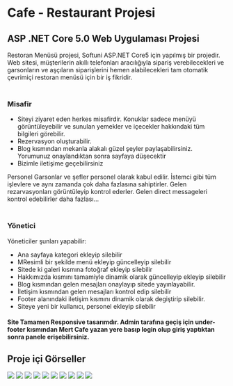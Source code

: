 <h1>Cafe - Restaurant Projesi</h1>

<h2>ASP .NET Core 5.0 Web Uygulaması Projesi</h2>

Restoran Menüsü projesi, Softuni ASP.NET Core5 için yapılmış bir projedir. Web sitesi, müşterilerin akıllı telefonları aracılığıyla sipariş verebilecekleri ve garsonların ve aşçıların siparişlerini hemen alabilecekleri tam otomatik çevrimiçi restoran menüsü için bir iş fikridir.</p>

<h3><br>Misafir<br></h3>
<ul>
  <li>Siteyi ziyaret eden herkes misafirdir. Konuklar sadece menüyü görüntüleyebilir ve sunulan yemekler ve içecekler hakkındaki tüm bilgileri görebilir.</li>
  <li>Rezervasyon oluşturabilir.</li>
  <li>Blog kısmından  mekanla alakalı güzel şeyler paylaşabilirsiniz. Yorumunuz onaylandıktan sonra sayfaya düşecektir</li>
  <li>Bizimle iletişime geçebilirsiniz</li>
</ul>


<p>Personel
Garsonlar ve şefler personel olarak kabul edilir. İstemci gibi tüm işlevlere ve aynı zamanda çok daha fazlasına sahiptirler. Gelen rezarvasyonları görüntüleyip kontrol ederler. Gelen direct messageleri kontrol edebilirler daha fazlası...</p>


<h3><br>Yönetici<br></h3>
<p>Yöneticiler şunları yapabilir:</p>
<ul>
  <li>Ana sayfaya kategori ekleyip silebilir</li>
  <li>MResimli bir şekilde menü ekleyip güncelleyip silebilir</li>
  <li>Sitede ki galeri kısmına fotoğraf ekleyip silebilir</li>
  <li>Hakkımızda kısmını tamamiyle dinamik olarak güncelleyip ekleyip silebilir</li>
  <li>Blog kısmından gelen mesajları onaylayıp sitede yayınlayabilir.</li>
  <li>İletişim kısmından gelen mesajları kontrol edip silebilir</li>
  <li>Footer alanındaki iletişim kısmını dinamik olarak degiştirip silebilir.</li>  
  <li>Siteye yeni bir kullanıcı, personel ekleyip silebilir </li>
</ul>

<h4>Site Tamamen Responsive tasarımdır. Admin tarafına geçiş için under-footer kısmından Mert Cafe yazan yere basıp login olup giriş yaptıktan sonra panele erişebilirsiniz.</h4>




<h2>Proje içi Görseller</h2>

<img src="https://i.hizliresim.com/8ay9iwi.png">
<img src="https://i.hizliresim.com/o9cuq3z.png">
<img src="https://i.hizliresim.com/nqazgf5.png">
<img src="https://i.hizliresim.com/6wl5se9.png">
<img src="https://i.hizliresim.com/x3dnrv4.png">
<img src="https://i.hizliresim.com/94anv4z.png">
<img src="https://i.hizliresim.com/jwff365.png">
<img src="https://hizliresim.com/6v0u3bb.png">
<img src="https://i.hizliresim.com/cu1qja7.png">
<img src="https://i.hizliresim.com/abdyb0j.png">

